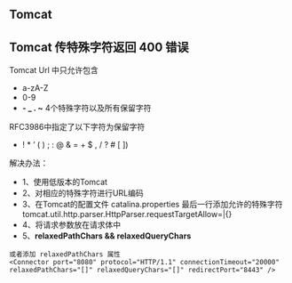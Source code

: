 ## Tomcat
## Tomcat 传特殊字符返回 400 错误
Tomcat Url 中只允许包含

- a-zA-Z
- 0-9
- **- _ . ~** 4个特殊字符以及所有保留字符

RFC3986中指定了以下字符为保留字符

- ! * ’ ( ) ; : @ & = + $ , / ? # [ ])

解决办法：

- 1、使用低版本的Tomcat
- 2、对相应的特殊字符进行URL编码
- 3、在Tomcat的配置文件 catalina.properties 最后一行添加允许的特殊字符 tomcat.util.http.parser.HttpParser.requestTargetAllow=|{}
- 4、将请求参数放在请求体中
- 5、**relaxedPathChars && relaxedQueryChars**

```
或者添加 relaxedPathChars 属性
<Connector port="8080" protocol="HTTP/1.1" connectionTimeout="20000" relaxedPathChars="[]" relaxedQueryChars="[]" redirectPort="8443" />
```